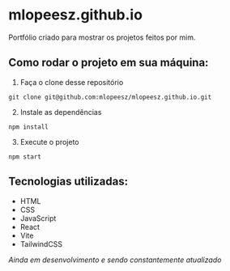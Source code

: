 # mlopeesz.github.io

 Portfólio criado para mostrar os projetos feitos por mim.
 
## Como rodar o projeto em sua máquina:
1. Faça o clone desse repositório
```
git clone git@github.com:mlopeesz/mlopeesz.github.io.git
```
2. Instale as dependências
```
npm install
```
3. Execute o projeto
```
npm start
```
## Tecnologias utilizadas:
- HTML
- CSS
- JavaScript
- React
- Vite
- TailwindCSS

*Ainda em desenvolvimento e sendo constantemente atualizado*

